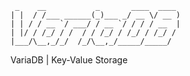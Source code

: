 ```text
 _    __           _       ____  ____ 
| |  / /___ ______(_)___ _/ __ \/ __ )
| | / / __ `/ ___/ / __ `/ / / / __  |
| |/ / /_/ / /  / / /_/ / /_/ / /_/ / 
|___/\__,_/_/  /_/\__,_/_____/_____/  
```
VariaDB | Key-Value Storage
